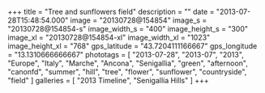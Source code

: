 +++
title = "Tree and sunflowers field"
description = ""
date = "2013-07-28T15:48:54.000"
image = "20130728@154854"
image_s = "20130728@154854-s"
image_width_s = "400"
image_height_s = "300"
image_xl = "20130728@154854-xl"
image_width_xl = "1023"
image_height_xl = "768"
gps_latitude = "43.7204111166667"
gps_longitude = "13.1310666666667"
phototags = [ "2013-07-28", "2013-07", "2013", "Europe", "Italy", "Marche", "Ancona", "Senigallia", "green", "afternoon", "canonfd", "summer", "hill", "tree", "flower", "sunflower", "countryside", "field" ]
galleries = [ "2013 Timeline", "Senigallia Hills" ]
+++
